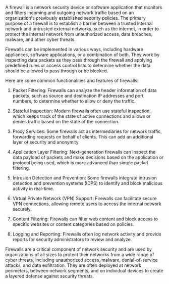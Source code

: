 A firewall is a network security device or software application that monitors and filters incoming and outgoing network traffic based on an organization's previously established security policies. The primary purpose of a firewall is to establish a barrier between a trusted internal network and untrusted external networks, such as the internet, in order to protect the internal network from unauthorized access, data breaches, malware, and other cyber threats.

Firewalls can be implemented in various ways, including hardware appliances, software applications, or a combination of both. They work by inspecting data packets as they pass through the firewall and applying predefined rules or access control lists to determine whether the data should be allowed to pass through or be blocked.

Here are some common functionalities and features of firewalls:

1. Packet Filtering: Firewalls can analyze the header information of data packets, such as source and destination IP addresses and port numbers, to determine whether to allow or deny the traffic.

2. Stateful Inspection: Modern firewalls often use stateful inspection, which keeps track of the state of active connections and allows or denies traffic based on the state of the connection.

3. Proxy Services: Some firewalls act as intermediaries for network traffic, forwarding requests on behalf of clients. This can add an additional layer of security and anonymity.

4. Application Layer Filtering: Next-generation firewalls can inspect the data payload of packets and make decisions based on the application or protocol being used, which is more advanced than simple packet filtering.

5. Intrusion Detection and Prevention: Some firewalls integrate intrusion detection and prevention systems (IDPS) to identify and block malicious activity in real-time.

6. Virtual Private Network (VPN) Support: Firewalls can facilitate secure VPN connections, allowing remote users to access the internal network securely.

7. Content Filtering: Firewalls can filter web content and block access to specific websites or content categories based on policies.

8. Logging and Reporting: Firewalls often log network activity and provide reports for security administrators to review and analyze.

Firewalls are a critical component of network security and are used by organizations of all sizes to protect their networks from a wide range of cyber threats, including unauthorized access, malware, denial-of-service attacks, and data exfiltration. They are often deployed at network perimeters, between network segments, and on individual devices to create a layered defense against security threats.
